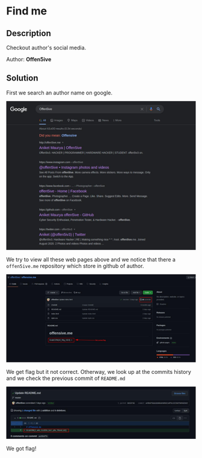 #  Find me
## Description

Checkout author's social media.

Author:  **Offen5ive**

## Solution
First we search an author name on google.

![enter image description here](https://raw.githubusercontent.com/vichhika/CTF-Writeup/main/GrabCON%20CTF%202021/Misc/Find%20me/figure_1.jpg)

We try to view all these web pages above and we notice that there a ``offen5ive.me`` repository which store in github of author.

![enter image description here](https://raw.githubusercontent.com/vichhika/CTF-Writeup/main/GrabCON%20CTF%202021/Misc/Find%20me/figure_2.jpg)

We get flag but it not correct. Otherway, we look up at the commits history and we check the previous commit of ``README.md``

![enter image description here](https://raw.githubusercontent.com/vichhika/CTF-Writeup/main/GrabCON%20CTF%202021/Misc/Find%20me/figure_3.jpg)

We got flag!
